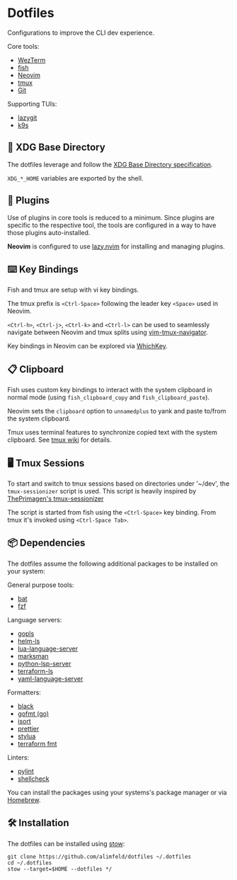 # Dotfiles

Configurations to improve the CLI dev experience.

Core tools:

- [WezTerm](https://wezfurlong.org/wezterm/)
- [fish](https://fishshell.com/)
- [Neovim](https://neovim.io/)
- [tmux](https://github.com/tmux/tmux/wiki)
- [Git](https://git-scm.com/)

Supporting TUIs:

- [lazygit](https://github.com/jesseduffield/lazygit)
- [k9s](https://k9scli.io/)

## 📁 XDG Base Directory

The dotfiles leverage and follow the [XDG Base Directory
specification](https://specifications.freedesktop.org/basedir-spec/basedir-spec-latest.html).

`XDG_*_HOME` variables are exported by the shell.

## 🔌 Plugins

Use of plugins in core tools is reduced to a minimum. Since plugins are
specific to the respective tool, the tools are configured in a way to have
those plugins auto-installed.

**Neovim** is configured to use [lazy.nvim](https://github.com/folke/lazy.nvim)
for installing and managing plugins.

## ⌨️ Key Bindings

Fish and tmux are setup with vi key bindings.

The tmux prefix is `<Ctrl-Space>` following the leader key `<Space>` used in
Neovim.

`<Ctrl-h>`, `<Ctrl-j>`, `<Ctrl-k>` and `<Ctrl-l>` can be used to seamlessly
navigate between Neovim and tmux splits using
[vim-tmux-navigator](https://github.com/christoomey/vim-tmux-navigator).

Key bindings in Neovim can be explored via
[WhichKey](https://github.com/folke/which-key.nvim).

## 📋 Clipboard

Fish uses custom key bindings to interact with the system clipboard in normal
mode (using `fish_clipboard_copy` and `fish_clipboard_paste`).

Neovim sets the `clipboard` option to `unnamedplus` to yank and paste to/from
the system clipboard.

Tmux uses terminal features to synchronize copied text with the system
clipboard. See [tmux wiki](https://github.com/tmux/tmux/wiki/Clipboard) for
details.

## 🖥️ Tmux Sessions

To start and switch to tmux sessions based on directories under '~/dev', the
`tmux-sessionizer` script is used. This script is heavily inspired by
[ThePrimagen's
tmux-sessionizer](https://github.com/ThePrimeagen/.dotfiles/blob/master/bin/.local/scripts/tmux-sessionizer)

The script is started from fish using the `<Ctrl-Space>` key binding. From tmux
it's invoked using `<Ctrl-Space Tab>`.

## 📦 Dependencies

The dotfiles assume the following additional packages to be installed on your
system:

General purpose tools:

- [bat](https://github.com/sharkdp/bat)
- [fzf](https://github.com/junegunn/fzf)

Language servers:

- [gopls](https://github.com/golang/tools/tree/master/gopls)
- [helm-ls](https://github.com/mrjosh/helm-ls)
- [lua-language-server](https://github.com/luals/lua-language-server)
- [marksman](https://github.com/artempyanykh/marksman)
- [python-lsp-server](https://github.com/python-lsp/python-lsp-server)
- [terraform-ls](https://github.com/hashicorp/terraform-ls)
- [yaml-language-server](https://github.com/redhat-developer/yaml-language-server)

Formatters:

- [black](https://github.com/psf/black)
- [gofmt (go)](https://github.com/golang/go)
- [isort](https://github.com/PyCQA/isort)
- [prettier](https://github.com/prettier/prettier)
- [stylua](https://pkg.go.dev/golang.org/x/tools/gopls)
- [terraform fmt](https://github.com/hashicorp/terraform)

Linters:

- [pylint](https://github.com/pylint-dev/pylint)
- [shellcheck](https://github.com/koalaman/shellcheck)

You can install the packages using your systems's package manager or via
[Homebrew](https://brew.sh/).

## 🛠️ Installation

The dotfiles can be installed using [stow](https://www.gnu.org/software/stow/):

```shell
git clone https://github.com/alimfeld/dotfiles ~/.dotfiles
cd ~/.dotfiles
stow --target=$HOME --dotfiles */
```
